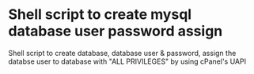 # Shell script to create mysql database user password assign
Shell script to create database, database user &amp; password, assign the databse user to database with "ALL PRIVILEGES" by using cPanel's UAPI
